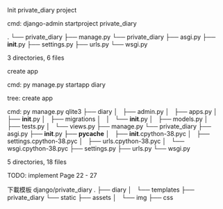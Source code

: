Init private_diary project

cmd:
django-admin startproject private_diary


.
└── private_diary
    ├── manage.py
    └── private_diary
        ├── asgi.py
        ├── __init__.py
        ├── settings.py
        ├── urls.py
        └── wsgi.py

3 directories, 6 files


create app

cmd:
py manage.py startapp diary

tree:
create app

cmd:
py manage.py qlite3
├── diary
│   ├── admin.py
│   ├── apps.py
│   ├── __init__.py
│   ├── migrations
│   │   └── __init__.py
│   ├── models.py
│   ├── tests.py
│   └── views.py
├── manage.py
└── private_diary
    ├── asgi.py
    ├── __init__.py
    ├── __pycache__
    │   ├── __init__.cpython-38.pyc
    │   ├── settings.cpython-38.pyc
    │   ├── urls.cpython-38.pyc
    │   └── wsgi.cpython-38.pyc
    ├── settings.py
    ├── urls.py
    └── wsgi.py

5 directories, 18 files

TODO: 
implement Page 22 - 27

下載模板
django/private_diary 
.
├── diary
│   └── templates
├── private_diary
└── static
    ├── assets
    │   └── img
    ├── css
